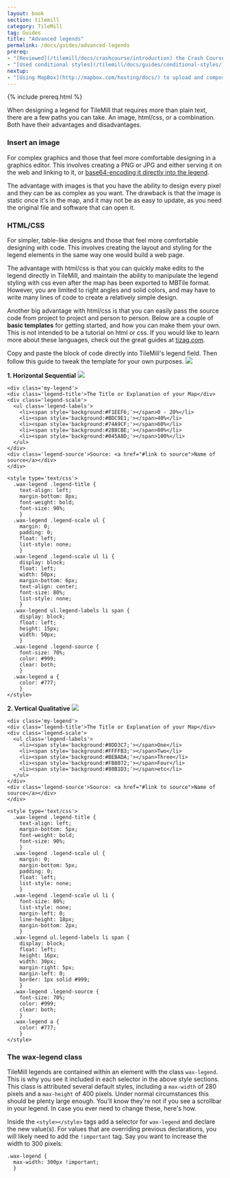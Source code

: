 ```yaml
---
layout: book
section: tilemill
category: TileMill
tag: Guides
title: "Advanced legends"
permalink: /docs/guides/advanced-legends
prereq:
- "[Reviewed](/tilemill/docs/crashcourse/introduction) the Crash Course."
- "[Used conditional styles](/tilemill/docs/guides/conditional-styles/) to control the appearance of points based on data."
nextup:
- "[Using MapBox](http://mapbox.com/hosting/docs/) to upload and composite your map."
---
```


{% include prereq.html %}

When designing a legend for TileMill that requires more than plain text, there are a few paths you can take. An image, html/css, or a combination. Both have their advantages and disadvantages.

### Insert an image

For complex graphics and those that feel more comfortable designing in a graphics editor. This involves creating a PNG or JPG and either serving it on the web and linking to it, or [base64-encoding it directly into the legend](/tilemill/docs/guides/images-in-tooltips/).

The advantage with images is that you have the ability to design every pixel and they can be as complex as you want. The drawback is that the image is static once it's in the map, and it may not be as easy to update, as you need the original file and software that can open it.

### HTML/CSS

For simpler, table-like designs and those that feel more comfortable designing with code.
This involves creating the layout and styling for the legend elements in the same way one would build a web page.

The advantage with html/css is that you can quickly make edits to the legend directly in TileMill, and maintain the ability to manipulate the legend styling with css even after the map has been exported to MBTile format. However, you are limited to right angles and solid colors, and may have to write many lines of code to create a relatively simple design.

Another big advantage with html/css is that you can easily pass the source code from project to project and person to person. Below are a couple of **basic templates** for getting started, and how you can make them your own. This is not intended to be a tutorial on html or css. If you would like to learn more about these languages, check out the great guides at [tizag.com](http://www.tizag.com).

Copy and paste the block of code directly into TileMill's legend field. Then follow this guide to tweak the template for your own purposes.
  ![](/tilemill/assets/pages/advanced-legends-3.png)

**1. Horizontal Sequential**
  ![](/tilemill/assets/pages/advanced-legends-2.png)

    <div class='my-legend'>
    <div class='legend-title'>The Title or Explanation of your Map</div>
    <div class='legend-scale'>
      <ul class='legend-labels'>
        <li><span style='background:#F1EEF6;'></span>0 - 20%</li>
        <li><span style='background:#BDC9E1;'></span>40%</li>
        <li><span style='background:#74A9CF;'></span>60%</li>
        <li><span style='background:#2B8CBE;'></span>80%</li>
        <li><span style='background:#045A8D;'></span>100%</li>
      </ul>
    </div>
    <div class='legend-source'>Source: <a href="#link to source">Name of source</a></div>
    </div>
    
    <style type='text/css'>
      .wax-legend .legend-title {
        text-align: left;
        margin-bottom: 8px;
        font-weight: bold;
        font-size: 90%;
        }
      .wax-legend .legend-scale ul {
        margin: 0;
        padding: 0;
        float: left;
        list-style: none;
        }
      .wax-legend .legend-scale ul li {
        display: block;
        float: left;
        width: 50px;
        margin-bottom: 6px;
        text-align: center;
        font-size: 80%;
        list-style: none;
        }
      .wax-legend ul.legend-labels li span {
        display: block;
        float: left;
        height: 15px;
        width: 50px;
        }
      .wax-legend .legend-source {
        font-size: 70%;
        color: #999;
        clear: both;
        }
      .wax-legend a {
        color: #777;
        }
    </style>

**2. Vertical Qualitative**
  ![](/tilemill/assets/pages/advanced-legends-1.png)

    <div class='my-legend'>
    <div class='legend-title'>The Title or Explanation of your Map</div>
    <div class='legend-scale'>
      <ul class='legend-labels'>
        <li><span style='background:#8DD3C7;'></span>One</li>
        <li><span style='background:#FFFFB3;'></span>Two</li>
        <li><span style='background:#BEBADA;'></span>Three</li>
        <li><span style='background:#FB8072;'></span>Four</li>
        <li><span style='background:#80B1D3;'></span>etc</li>
      </ul>
    </div>
    <div class='legend-source'>Source: <a href="#link to source">Name of source</a></div>
    </div>
    
    <style type='text/css'>
      .wax-legend .legend-title {
        text-align: left;
        margin-bottom: 5px;
        font-weight: bold;
        font-size: 90%;
        }
      .wax-legend .legend-scale ul {
        margin: 0;
        margin-bottom: 5px;
        padding: 0;
        float: left;
        list-style: none;
        }
      .wax-legend .legend-scale ul li {
        font-size: 80%;
        list-style: none;
        margin-left: 0;
        line-height: 18px;
        margin-bottom: 2px;
        }
      .wax-legend ul.legend-labels li span {
        display: block;
        float: left;
        height: 16px;
        width: 30px;
        margin-right: 5px;
        margin-left: 0;
        border: 1px solid #999;
        }
      .wax-legend .legend-source {
        font-size: 70%;
        color: #999;
        clear: both;
        }
      .wax-legend a {
        color: #777;
        }
    </style>

### The wax-legend class

TileMill legends are contained within an element with the class `wax-legend`. This is why you see it included in each selector in the above style sections. This class is attributed several default styles, including a `max-width` of 280 pixels and a `max-height` of 400 pixels. Under normal circumstances this should be plenty large enough. You'll know they're not if you see a scrollbar in your legend. In case you ever need to change these, here's how.

Inside the `<style></style>` tags add a selector for `wax-legend` and declare the new value(s). For values that are overriding previous declarations, you will likely need to add the `!important` tag. Say you want to increase the width to 300 pixels:

    .wax-legend {
      max-width: 300px !important;
      }

